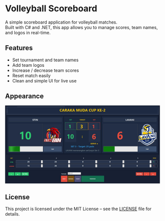 # Volleyball Scoreboard

A simple scoreboard application for volleyball matches.  
Built with C# and .NET, this app allows you to manage scores, team names, and logos in real-time.  

## Features
- Set tournament and team names
- Add team logos
- Increase / decrease team scores
- Reset match easily
- Clean and simple UI for live use

## Appearance
![Appearance](images/ScoreBoard.jpg)

## License
This project is licensed under the MIT License – see the [LICENSE](LICENSE) file for details.
